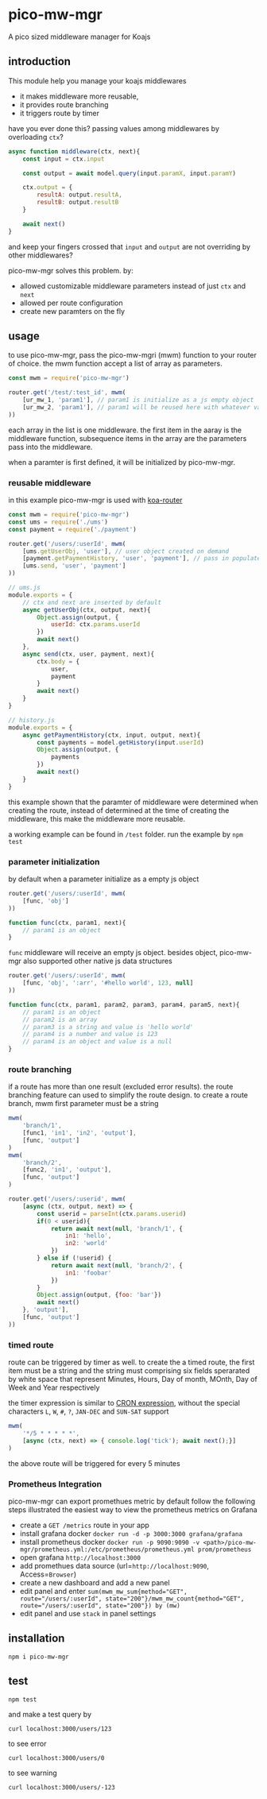 # pico-mw-mgr
A pico sized middleware manager for Koajs

## introduction
This module help you manage your koajs middlewares

- it makes middleware more reusable,
- it provides route branching
- it triggers route by timer

have you ever done this? passing values among middlewares by overloading `ctx`?
```javascript
async function middleware(ctx, next){
	const input = ctx.input

	const output = await model.query(input.paramX, input.paramY)

	ctx.output = {
		resultA: output.resultA,
		resultB: output.resultB
	}

	await next()
}
```
and keep your fingers crossed that `input` and `output` are not overriding by other middlewares?

pico-mw-mgr solves this problem. by:
- allowed customizable middleware parameters instead of just `ctx` and `next`
- allowed per route configuration
- create new paramters on the fly

## usage
to use pico-mw-mgr, pass the pico-mw-mgri (mwm) function to your router of choice. the mwm function accept a list of array as parameters.

```javascript
const mwm = require('pico-mw-mgr')

router.get('/test/:test_id', mwm(
	[ur_mw_1, 'param1'], // param1 is initialize as a js empty object
	[ur_mw_2, 'param1'], // param1 will be reused here with whatever value is assigned to it in ur_mw_2
))
```
each array in the list is one middleware. the first item in the aaray is the middleware function, subsequence items in the array are the parameters pass into the middleware.

when a paramter is first defined, it will be initialized by pico-mw-mgr.

### reusable middleware
in this example pico-mw-mgr is used with [koa-router](https://github.com/alexmingoia/koa-router)

```javascript
const mwm = require('pico-mw-mgr')
const ums = require('./ums')
const payment = require('./payment')

router.get('/users/:userId', mwm(
	[ums.getUserObj, 'user'], // user object created on demand
	[payment.getPaymentHistory, 'user', 'payment'], // pass in populated user and a new payment
	[ums.send, 'user', 'payment']
))

// ums.js
module.exports = {
	// ctx and next are inserted by default
	async getUserObj(ctx, output, next){
		Object.assign(output, {
			userId: ctx.params.userId
		})
		await next()
	},
	async send(ctx, user, payment, next){
		ctx.body = {
			user,
			payment
		}
		await next()
	}
}

// history.js
module.exports = {
	async getPaymentHistory(ctx, input, output, next){
		const payments = model.getHistory(input.userId)
		Object.assign(output, {
			payments
		})
		await next()
	}
}
```
this example shown that the paramter of middleware were determined when creating the route, instead of determined at the time of creating the middleware, this make the middleware more reusable.

a working example can be found in `/test` folder. run the example by `npm test`

### parameter initialization
by default when a parameter initialize as a empty js object
```javascript
router.get('/users/:userId', mwm(
	[func, 'obj']
))

function func(ctx, param1, next){
	// param1 is an object
}
```
`func` middleware will receive an empty js object. besides object, pico-mw-mgr also supported other native js data structures

```javascript
router.get('/users/:userId', mwm(
	[func, 'obj', ':arr', '#hello world', 123, null]
))

function func(ctx, param1, param2, param3, param4, param5, next){
	// param1 is an object
	// param2 is an array
	// param3 is a string and value is 'hello world'
	// param4 is a number and value is 123
	// param4 is an object and value is a null
}
```

### route branching
if a route has more than one result (excluded error results). the route branching feature can used to simplify the route design.
to create a route branch, mwm first parameter must be a string

```javascript
mwm(
	'branch/1',
	[func1, 'in1', 'in2', 'output'],
	[func, 'output']
)
mwm(
	'branch/2',
	[func2, 'in1', 'output'],
	[func, 'output']
)

router.get('/users/:userid', mwm(
	[async (ctx, output, next) => {
		const userid = parseInt(ctx.params.userid)
		if(0 < userid){
			return await next(null, 'branch/1', {
				in1: 'hello',
				in2: 'world'
			})
		} else if (!userid) {
			return await next(null, 'branch/2', {
				in1: 'foobar'
			})
		}
		Object.assign(output, {foo: 'bar'})
		await next()
	}, 'output'],
	[func, 'output']
))
```

### timed route
route can be triggered by timer as well. to create the a timed route, the first item must be a string and the string must comprising six fields sperarated by white space that represent Minutes, Hours, Day of month, MOnth, Day of Week and Year respectively

the timer expression is similar to [CRON expression](https://en.wikipedia.org/wiki/Cron#CRON_expression), without the special characters `L`, `W`, `#`, `?`, `JAN-DEC` and `SUN-SAT` support

```javascript
mwm(
	'*/5 * * * * *',
	[async (ctx, next) => { console.log('tick'); await next();}]
)
```
the above route will be triggered for every 5 minutes

### Prometheus Integration
pico-mw-mgr can export promethues metric by default
follow the following steps illustrated the easiest way to view the prometheus metrics on Grafana
- create a `GET /metrics` route in your app
- install grafana docker `docker run -d -p 3000:3000 grafana/grafana`
- install prometheus docker `docker run -p 9090:9090 -v <path>/pico-mw-mgr/prometheus.yml:/etc/prometheus/prometheus.yml prom/prometheus`
- open grafana `http://localhost:3000`
- add promethues data source (url=`http://localhost:9090`, Access=`Browser`)
- create a new dashboard and add a new panel
- edit panel and enter `sum(mwm_mw_sum{method="GET", route="/users/:userId", state="200"}/mwm_mw_count{method="GET", route="/users/:userId", state="200"}) by (mw)`
- edit panel and use `stack` in panel settings

## installation
```
npm i pico-mw-mgr
```

## test
```
npm test
```

and make a test query by

```
curl localhost:3000/users/123
```

to see error

```
curl localhost:3000/users/0
```

to see warning

```
curl localhost:3000/users/-123
```
